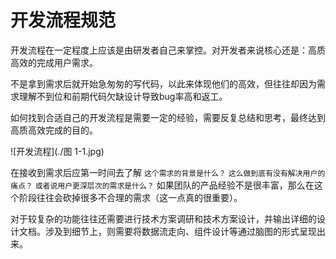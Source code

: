 # 开发流程规范

开发流程在一定程度上应该是由研发者自己来掌控。对开发者来说核心还是：高质高效的完成用户需求。

不是拿到需求后就开始急匆匆的写代码，以此来体现他们的高效，但往往却因为需求理解不到位和前期代码欠缺设计导致bug率高和返工。

如何找到合适自己的开发流程是需要一定的经验，需要反复总结和思考，最终达到高质高效完成的目的。

![开发流程](./图 1-1.jpg)

在接收到需求后应第一时间去了解  `这个需求的背景是什么？`  `这么做到底有没有解决用户的痛点？` `或者说用户更深层次的需求是什么？` 如果团队的产品经验不是很丰富，那么在这个阶段往往会砍掉很多不合理的需求（这一点真的很重要）。

对于较复杂的功能往往还需要进行技术方案调研和技术方案设计，并输出详细的设计文档。涉及到细节上，则需要将数据流走向、组件设计等通过脑图的形式呈现出来。
